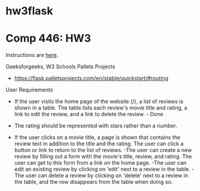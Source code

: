 # hw3flask

Comp 446: HW3
====

Instructions are [here](https://docs.google.com/document/d/1o2QIHHCon3xKpbKhiq1TUwGKzW7AAg_rt2qP__TLNwM/edit#heading=h.l8rvg9w51atr).

Geeksforgeeks, W3 Schools
Pallets Projects
- https://flask.palletsprojects.com/en/stable/quickstart/#routing

User Requirements
- If the user visits the home page of the website (/), a list of reviews is shown in a table.  The table lists each review's movie title and rating, a link to edit the review, and a link to delete the review. - Done

- The rating should be represented with stars rather than a number.
- If the user clicks on a movie title, a page is shown that contains the review text in addition to the title and the rating. The user can click a button or link to return to the list of reviews.
-The user can create a new review by filling out a form with the movie's title, review, and rating. The user can get to this form from a link on the home page.
-The user can edit an existing review by clicking on 'edit' next to a review in the table.
-The user can delete a review by clicking on 'delete' next to a review in the table, and the row disappears from the table when doing so.
